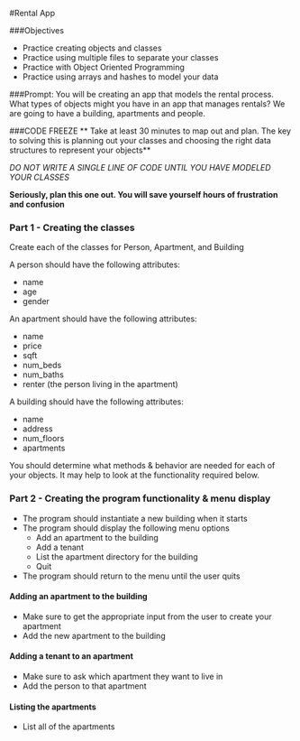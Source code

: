 #Rental App

###Objectives
* Practice creating objects and classes
* Practice using multiple files to separate your classes
* Practice with Object Oriented Programming
* Practice using arrays and hashes to model your data

###Prompt:
You will be creating an app that models the rental process. What types of objects might you have in an app that manages rentals? We are going to have a building, apartments and people.

###CODE FREEZE
** Take at least 30 minutes to map out and plan. The key to solving this is planning out your classes and choosing the right data structures to represent your objects**

_DO NOT WRITE A SINGLE LINE OF CODE UNTIL YOU HAVE MODELED YOUR CLASSES_

**Seriously, plan this one out. You will save yourself hours of frustration and confusion**

### Part 1 - Creating the classes

Create each of the classes for Person, Apartment, and Building

A person should have the following attributes:

* name
* age
* gender

An apartment should have the following attributes:

* name
* price
* sqft
* num_beds
* num_baths
* renter (the person living in the apartment)

A building should have the following attributes:

* name
* address
* num_floors
* apartments

You should determine what methods & behavior are needed for each of your objects. It may help to look at the functionality required below.

### Part 2 - Creating the program functionality & menu display

* The program should instantiate a new building when it starts
* The program should display the following menu options
  * Add an apartment to the building
  * Add a tenant
  * List the apartment directory for the building
  * Quit
* The program should return to the menu until the user quits

#### Adding an apartment to the building
* Make sure to get the appropriate input from the user to create your apartment
* Add the new apartment to the building

#### Adding a tenant to an apartment
* Make sure to ask which apartment they want to live in
* Add the person to that apartment

#### Listing the apartments
* List all of the apartments